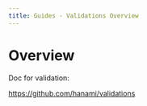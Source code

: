 ```yaml
---
title: Guides - Validations Overview
---
```


# Overview

Doc for validation:

https://github.com/hanami/validations
